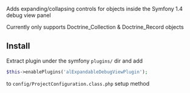 Adds expanding/collapsing controls for objects inside the Symfony 1.4 debug view panel

Currently only supports Doctrine_Collection & Doctrine_Record objects

## Install

Extract plugin under the symfony `plugins/` dir and add

```php
$this->enablePlugins('alExpandableDebugViewPlugin');
```

to `config/ProjectConfiguration.class.php` setup method